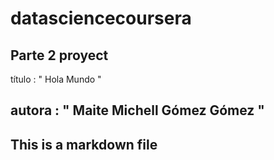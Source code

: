 # datasciencecoursera
Parte 2 proyect
---

título : " Hola Mundo "

autora : " Maite Michell Gómez Gómez "
---

##  This is a markdown file
